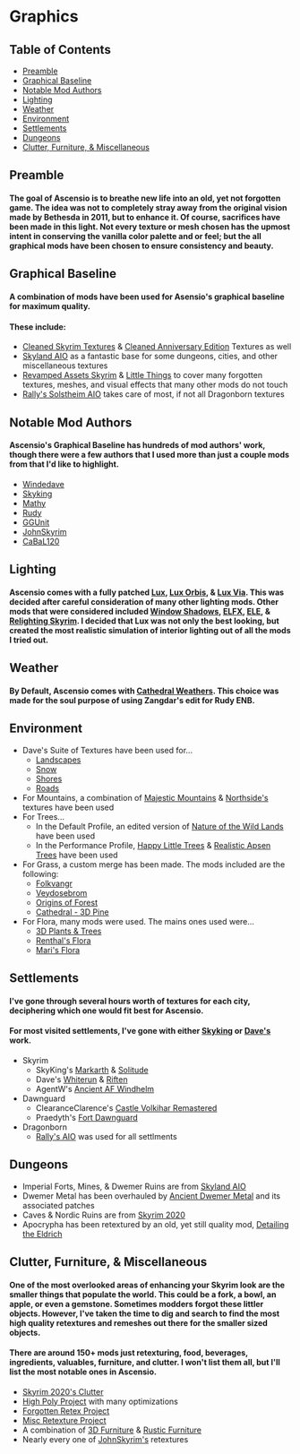 # Graphics

## Table of Contents
 - [Preamble](#Preamble)
 - [Graphical Baseline](#graphical-baseline)
 - [Notable Mod Authors](#notable-mod-authors)
 - [Lighting](#lighting)
 - [Weather](#weather)
 - [Environment](#environment)
 - [Settlements](#settlements)
 - [Dungeons](#dungeons)
 - [Clutter, Furniture, & Miscellaneous](#clutter-furniture--miscellaneous)



## Preamble

#### The goal of Ascensio is to breathe new life into an old, yet not forgotten game. The idea was not to completely stray away from the original vision made by Bethesda in 2011, but to enhance it. Of course, sacrifices have been made in this light. Not every texture or mesh chosen has the upmost intent in conserving the vanilla color palette and or feel; but the all graphical mods have been chosen to ensure consistency and beauty. 
## Graphical Baseline

#### A combination of mods have been used for Asensio's graphical baseline for maximum quality.

#### These include: 
 - [Cleaned Skyrim Textures](https://www.nexusmods.com/skyrimspecialedition/mods/38775) & [Cleaned Anniversary Edition](https://www.nexusmods.com/skyrimspecialedition/mods/58120) Textures as well
- [Skyland AIO](https://www.nexusmods.com/skyrimspecialedition/mods/34179) as a fantastic base for some dungeons, cities, and other miscellaneous textures
- [Revamped Assets Skyrim](https://www.nexusmods.com/skyrim/mods/75380) & [Little Things](https://www.nexusmods.com/skyrim/mods/65959) to cover many forgotten textures, meshes, and visual effects that many other mods do not touch 
- [Rally's Solstheim AIO](https://www.nexusmods.com/skyrimspecialedition/mods/36893) takes care of most, if not all Dragonborn textures

## Notable Mod Authors 

#### Ascensio's Graphical Baseline has hundreds of mod authors' work, though there were a few authors that I used more than just a couple mods from that I'd like to highlight.
 - [Windedave](https://www.nexusmods.com/skyrimspecialedition/users/52194591?tab=user+files)
 - [Skyking](https://www.nexusmods.com/skyrimspecialedition/users/841133?tab=user+files)
 - [Mathy](https://www.nexusmods.com/skyrimspecialedition/users/12770808?tab=user+files)
 - [Rudy](https://www.nexusmods.com/skyrimspecialedition/users/93362?tab=user+files)
 - [GGUnit](https://www.nexusmods.com/skyrimspecialedition/users/1898189?tab=user+files)
 - [JohnSkyrim](https://www.nexusmods.com/skyrimspecialedition/users/3165110?tab=user+files)
 - [CaBaL120](https://www.nexusmods.com/skyrim/users/571605?tab=user+files)

## Lighting 

#### Ascensio comes with a fully patched [Lux](https://www.nexusmods.com/skyrimspecialedition/mods/43158), [Lux Orbis](https://www.nexusmods.com/skyrimspecialedition/mods/56095), & [Lux Via](https://www.nexusmods.com/skyrimspecialedition/mods/63588). This was decided after careful consideration of many other lighting mods. Other mods that were considered included [Window Shadows](https://www.nexusmods.com/skyrimspecialedition/mods/37831), [ELFX](https://www.nexusmods.com/skyrimspecialedition/mods/2424), [ELE](https://www.nexusmods.com/skyrimspecialedition/mods/1377), & [Relighting Skyrim](https://www.nexusmods.com/skyrimspecialedition/mods/8586). I decided that Lux was not only the best looking, but created the most realistic simulation of interior lighting out of all the mods I tried out.

## Weather

#### By Default, Ascensio comes with [Cathedral Weathers](https://www.nexusmods.com/skyrimspecialedition/mods/24791). This choice was made for the soul purpose of using Zangdar's edit for Rudy ENB. 

## Environment

 - Dave's Suite of Textures have been used for...
   - [Landscapes](https://www.nexusmods.com/skyrimspecialedition/mods/29842)
   - [Snow](https://www.nexusmods.com/skyrimspecialedition/mods/29283)
   - [Shores](https://www.nexusmods.com/skyrimspecialedition/mods/27041)
   - [Roads](https://www.nexusmods.com/skyrimspecialedition/mods/26270)
 - For Mountains, a combination of [Majestic Mountains](https://www.nexusmods.com/skyrimspecialedition/mods/27981) & [Northside's](https://www.nexusmods.com/skyrimspecialedition/mods/27981) textures have been used
 - For Trees...
   - In the Default Profile, an edited version of [Nature of the Wild Lands](https://www.nexusmods.com/skyrimspecialedition/mods/63604) have been used
   - In the Performance Profile, [Happy Little Trees](https://www.nexusmods.com/skyrimspecialedition/mods/50961) & [Realistic Apsen Trees](https://www.nexusmods.com/skyrimspecialedition/mods/4423) have been used
 - For Grass, a custom merge has been made. The mods included are the following:
   - [Folkvangr](https://www.nexusmods.com/skyrimspecialedition/mods/44899)
   - [Veydosebrom](https://www.nexusmods.com/skyrimspecialedition/mods/26293)
   - [Origins of Forest](https://www.nexusmods.com/skyrimspecialedition/mods/45719)
   - [Cathedral - 3D Pine](https://www.nexusmods.com/skyrimspecialedition/mods/42032)
 - For Flora, many mods were used. The mains ones used were...
   - [3D Plants & Trees](https://www.nexusmods.com/skyrimspecialedition/mods/12371)
   - [Renthal's Flora](https://www.nexusmods.com/skyrimspecialedition/mods/12371)
   - [Mari's Flora](https://www.nexusmods.com/skyrimspecialedition/mods/45952)

## Settlements

#### I've gone through several hours worth of textures for each city, deciphering which one would fit best for Ascensio.

#### For most visited settlements, I've gone with either [Skyking](https://www.nexusmods.com/skyrimspecialedition/users/841133?tab=user+files) or [Dave's](https://www.nexusmods.com/skyrimspecialedition/users/52194591?tab=user+files) work.
 - Skyrim
   - SkyKing's [Markarth](https://www.nexusmods.com/skyrimspecialedition/mods/64785) & [Solitude](https://www.nexusmods.com/skyrimspecialedition/mods/24252)
   - Dave's  [Whiterun](https://www.nexusmods.com/skyrimspecialedition/mods/28950) & [Riften](https://www.nexusmods.com/skyrimspecialedition/mods/65596) 
   - AgentW's [Ancient AF Windhelm](https://www.nexusmods.com/skyrimspecialedition/mods/63330) 
 - Dawnguard
   - ClearanceClarence's [Castle Volkihar Remastered](https://www.nexusmods.com/skyrimspecialedition/mods/51071) 
   - Praedyth's [Fort Dawnguard](https://www.nexusmods.com/skyrimspecialedition/mods/48217)
 - Dragonborn 
   - [Rally's AIO](https://www.nexusmods.com/skyrimspecialedition/mods/36893) was used for all settlments 

## Dungeons

 - Imperial Forts, Mines, & Dwemer Ruins are from [Skyland AIO](https://www.nexusmods.com/skyrimspecialedition/mods/34179)
 - Dwemer Metal has been overhauled by [Ancient Dwemer Metal](https://www.nexusmods.com/skyrim/mods/75610) and its associated patches
 - Caves & Nordic Ruins are from [Skyrim 2020](https://www.nexusmods.com/skyrimspecialedition/mods/2347)
 - Apocrypha has been retextured by an old, yet still quality mod, [Detailing the Eldrich](https://www.nexusmods.com/skyrim/mods/45782)

## Clutter, Furniture, & Miscellaneous

 #### One of the most overlooked areas of enhancing your Skyrim look are the smaller things that populate the world. This could be a fork, a bowl, an apple, or even a gemstone. Sometimes modders forgot these littler objects. However, I've taken the time to dig and search to find the most high quality retextures and remeshes out there for the smaller sized objects.

 #### There are around 150+ mods just retexturing, food, beverages, ingredients, valuables, furniture, and clutter. I won't list them all, but I'll list the most notable ones in Ascensio.

 - [Skyrim 2020's Clutter](https://www.nexusmods.com/skyrimspecialedition/mods/58370?tab=files)
 - [High Poly Project](https://www.nexusmods.com/skyrimspecialedition/mods/12029) with many optimizations 
 - [Forgotten Retex Project](https://www.nexusmods.com/skyrimspecialedition/mods/7849)
 - [Misc Retexture Project](https://www.nexusmods.com/skyrimspecialedition/mods/13578)
 - A combination of [3D Furniture](https://www.nexusmods.com/skyrimspecialedition/mods/23552) & [Rustic Furniture](https://www.nexusmods.com/skyrimspecialedition/mods/17228)
 - Nearly every one of [JohnSkyrim's](https://www.nexusmods.com/skyrimspecialedition/mods/today/?nav=1&page_size=15&page=2&BH=13&RH_ModList=nav:true,home:false,type:0,user_id:0,game_id:1704,advfilt:true,time:0,include_adult:true,sort_by:OLD_downloads,page_size:80,page:1,show_game_filter:false,open:true,search%5Bfilename%5D:js,search%5BOLD_mname%5D:+johnskyrim,language:5) retextures


